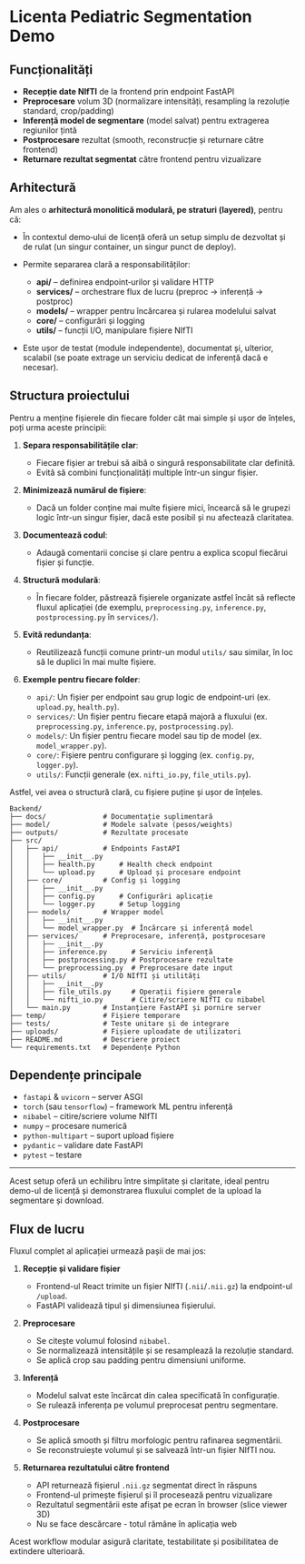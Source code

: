 # Licenta Pediatric Segmentation Demo

## Funcționalități

* **Recepție date NIfTI** de la frontend prin endpoint FastAPI
* **Preprocesare** volum 3D (normalizare intensități, resampling la rezoluție standard, crop/padding)
* **Inferență model de segmentare** (model salvat) pentru extragerea regiunilor țintă
* **Postprocesare** rezultat (smooth, reconstrucție și returnare către frontend)
* **Returnare rezultat segmentat** către frontend pentru vizualizare

## Arhitectură

Am ales o **arhitectură monolitică modulară, pe straturi (layered)**, pentru că:

* În contextul demo‑ului de licență oferă un setup simplu de dezvoltat și de rulat (un singur container, un singur punct de deploy).
* Permite separarea clară a responsabilităților:

  * **api/** – definirea endpoint‑urilor și validare HTTP
  * **services/** – orchestrare flux de lucru (preproc → inferență → postproc)
  * **models/** – wrapper pentru încărcarea și rularea modelului salvat
  * **core/** – configurări și logging
  * **utils/** – funcții I/O, manipulare fișiere NIfTI
* Este ușor de testat (module independente), documentat și, ulterior, scalabil (se poate extrage un serviciu dedicat de inferență dacă e necesar).

## Structura proiectului

Pentru a menține fișierele din fiecare folder cât mai simple și ușor de înțeles, poți urma aceste principii:

1. **Separa responsabilitățile clar**:
   - Fiecare fișier ar trebui să aibă o singură responsabilitate clar definită.
   - Evită să combini funcționalități multiple într-un singur fișier.

2. **Minimizează numărul de fișiere**:
   - Dacă un folder conține mai multe fișiere mici, încearcă să le grupezi logic într-un singur fișier, dacă este posibil și nu afectează claritatea.

3. **Documentează codul**:
   - Adaugă comentarii concise și clare pentru a explica scopul fiecărui fișier și funcție.

4. **Structură modulară**:
   - În fiecare folder, păstrează fișierele organizate astfel încât să reflecte fluxul aplicației (de exemplu, `preprocessing.py`, `inference.py`, `postprocessing.py` în `services/`).

5. **Evită redundanța**:
   - Reutilizează funcții comune printr-un modul `utils/` sau similar, în loc să le duplici în mai multe fișiere.

6. **Exemple pentru fiecare folder**:
   - `api/`: Un fișier per endpoint sau grup logic de endpoint-uri (ex. `upload.py`, `health.py`).
   - `services/`: Un fișier pentru fiecare etapă majoră a fluxului (ex. `preprocessing.py`, `inference.py`, `postprocessing.py`).
   - `models/`: Un fișier pentru fiecare model sau tip de model (ex. `model_wrapper.py`).
   - `core/`: Fișiere pentru configurare și logging (ex. `config.py`, `logger.py`).
   - `utils/`: Funcții generale (ex. `nifti_io.py`, `file_utils.py`).

Astfel, vei avea o structură clară, cu fișiere puține și ușor de înțeles.

```
Backend/
├── docs/              # Documentație suplimentară
├── model/             # Modele salvate (pesos/weights)
├── outputs/           # Rezultate procesate
├── src/
│   ├── api/           # Endpoints FastAPI
│   │   ├── __init__.py
│   │   ├── health.py      # Health check endpoint
│   │   └── upload.py      # Upload și procesare endpoint
│   ├── core/          # Config și logging
│   │   ├── __init__.py
│   │   ├── config.py      # Configurări aplicație
│   │   └── logger.py      # Setup logging
│   ├── models/        # Wrapper model
│   │   ├── __init__.py
│   │   └── model_wrapper.py  # Încărcare și inferență model
│   ├── services/      # Preprocesare, inferență, postprocesare
│   │   ├── __init__.py
│   │   ├── inference.py      # Serviciu inferență
│   │   ├── postprocessing.py # Postprocesare rezultate
│   │   └── preprocessing.py  # Preprocesare date input
│   ├── utils/         # I/O NIfTI și utilități
│   │   ├── __init__.py
│   │   ├── file_utils.py     # Operații fișiere generale
│   │   └── nifti_io.py       # Citire/scriere NIfTI cu nibabel
│   └── main.py        # Instanțiere FastAPI și pornire server
├── temp/              # Fișiere temporare
├── tests/             # Teste unitare și de integrare
├── uploads/           # Fișiere uploadate de utilizatori
├── README.md          # Descriere proiect
└── requirements.txt   # Dependențe Python
```

## Dependențe principale

* `fastapi` & `uvicorn` – server ASGI
* `torch` (sau `tensorflow`) – framework ML pentru inferență
* `nibabel` – citire/scriere volume NIfTI
* `numpy` – procesare numerică
* `python-multipart` – suport upload fișiere
* `pydantic` – validare date FastAPI
* `pytest` – testare

---

Acest setup oferă un echilibru între simplitate și claritate, ideal pentru demo-ul de licență și demonstrarea fluxului complet de la upload la segmentare și download.

## Flux de lucru

Fluxul complet al aplicației urmează pașii de mai jos:

1. **Recepție și validare fișier**
   * Frontend-ul React trimite un fișier NIfTI (`.nii`/`.nii.gz`) la endpoint-ul `/upload`.
   * FastAPI validează tipul și dimensiunea fișierului.

2. **Preprocesare**
   * Se citește volumul folosind `nibabel`.
   * Se normalizează intensitățile și se resamplează la rezoluție standard.
   * Se aplică crop sau padding pentru dimensiuni uniforme.

3. **Inferență**
   * Modelul salvat este încărcat din calea specificată în configurație.
   * Se rulează inferența pe volumul preprocesat pentru segmentare.

4. **Postprocesare**
   * Se aplică smooth și filtru morfologic pentru rafinarea segmentării.
   * Se reconstruiește volumul și se salvează într-un fișier NIfTI nou.

5. **Returnarea rezultatului către frontend**
   * API returnează fișierul `.nii.gz` segmentat direct în răspuns
   * Frontend-ul primește fișierul și îl procesează pentru vizualizare
   * Rezultatul segmentării este afișat pe ecran în browser (slice viewer 3D)
   * Nu se face descărcare - totul rămâne în aplicația web

Acest workflow modular asigură claritate, testabilitate și posibilitatea de extindere ulterioară.